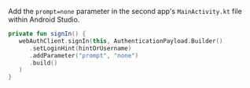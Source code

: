 Add the `prompt=none` parameter in the second app's `MainActivity.kt` file within Android Studio.

```kotlin
private fun signIn() {
   webAuthClient.signIn(this, AuthenticationPayload.Builder()
      .setLoginHint(hintOrUsername)
      .addParameter("prompt", "none")
      .build()
   )
}
```

